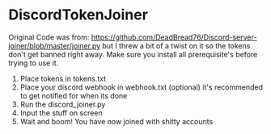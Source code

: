 # DiscordTokenJoiner
Original Code was from: https://github.com/DeadBread76/Discord-server-joiner/blob/master/joiner.py but I threw a bit of a twist on it so the tokens don't get banned right away. Make sure you install all prerequisite's before trying to use it. 

1. Place tokens in tokens.txt
2. Place your discord webhook in webhook.txt (optional) it's recommended to get notified for when its done
3. Run the discord_joiner.py
4. Input the stuff on screen
5. Wait and boom! You have now joined with shitty accounts

